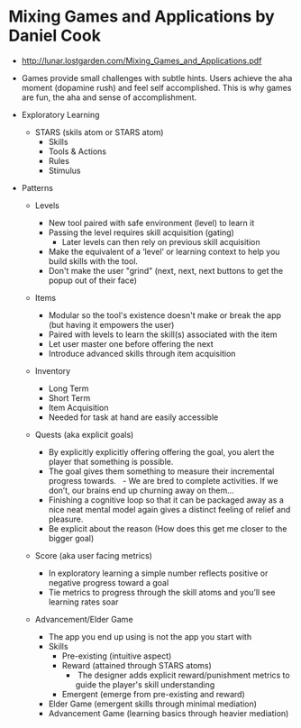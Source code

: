 # Mixing Games and Applications by Daniel Cook
- http://lunar.lostgarden.com/Mixing_Games_and_Applications.pdf

- Games provide small challenges with subtle hints. Users achieve the aha moment (dopamine rush) and feel self accomplished. This is why games are fun, the aha and sense of accomplishment.

- Exploratory Learning
    - STARS (skils atom or STARS atom)
        - Skills
        - Tools & Actions
        - Rules
        - Stimulus

- Patterns
    
    - Levels
        - New tool paired with safe environment (level) to learn it
        - Passing the level requires skill acquisition (gating)
            - Later levels can then rely on previous skill acquisition 

        * Make the equivalent of a ‘level’ or learning context to help you build skills with the tool.
        * Don't make the user "grind" (next, next, next buttons to get the popup out of their face)

    - Items
        - Modular so the tool's existence doesn't make or break the app (but having it empowers the user)
        - Paired with levels to learn the skill(s) associated with the item

        * Let user master one before offering the next
        * Introduce advanced skills through item acquisition

    - Inventory
        - Long Term
        - Short Term
        - Item Acquisition

        * Needed for task at hand are easily accessible

    - Quests (aka explicit goals)
        - By explicitly explicitly offering offering the goal, you alert the player that something is possible.
        - The goal gives them something to measure their incremental progress towards.  
        - We are bred to complete activities. If we don’t, our brains end up churning away on them...
        - Finishing a cognitive loop so that it can be packaged away as a nice neat mental model again gives a distinct feeling of relief and pleasure.

        * Be explicit about the reason (How does this get me closer to the bigger goal)

    - Score (aka user facing metrics)
        - In exploratory learning a simple number reflects positive or negative progress toward a goal

        * Tie metrics to progress through the skill atoms and you’ll see learning rates soar

    - Advancement/Elder Game
        - The app you end up using is not the app you start with
        - Skills
            - Pre-existing (intuitive aspect)
            - Reward (attained through STARS atoms)
                -  The designer adds explicit reward/punishment metrics to guide the player's skill understanding
            - Emergent (emerge from pre-existing and reward)
        - Elder Game (emergent skills through minimal mediation)
        - Advancement Game (learning basics through heavier mediation)

